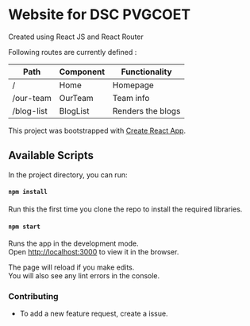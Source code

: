# Website for DSC PVGCOET

Created using React JS and React Router

Following routes are currently defined :

| Path | Component | Functionality |
|------|-----------|---------------|
|  /   |  Home     |   Homepage    |
| /our-team| OurTeam| Team info |
| /blog-list| BlogList | Renders the blogs |

This project was bootstrapped with [Create React App](https://github.com/facebook/create-react-app).

## Available Scripts

In the project directory, you can run:
#### `npm install`
Run this the first time you clone the repo to install the required libraries.

#### `npm start`

Runs the app in the development mode.<br />
Open [http://localhost:3000](http://localhost:3000) to view it in the browser.

The page will reload if you make edits.<br />
You will also see any lint errors in the console.

### Contributing
- To add a new feature request, create a issue.
